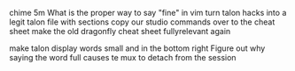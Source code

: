 chime 5m
What is the proper way to say "fine" in vim
turn talon hacks into a legit talon file with sections
copy our studio commands over to the cheat sheet
make the old dragonfly cheat sheet fullyrelevant again

make talon display words small and in the bottom right
Figure out why saying the word full causes  te mux to detach from the session
